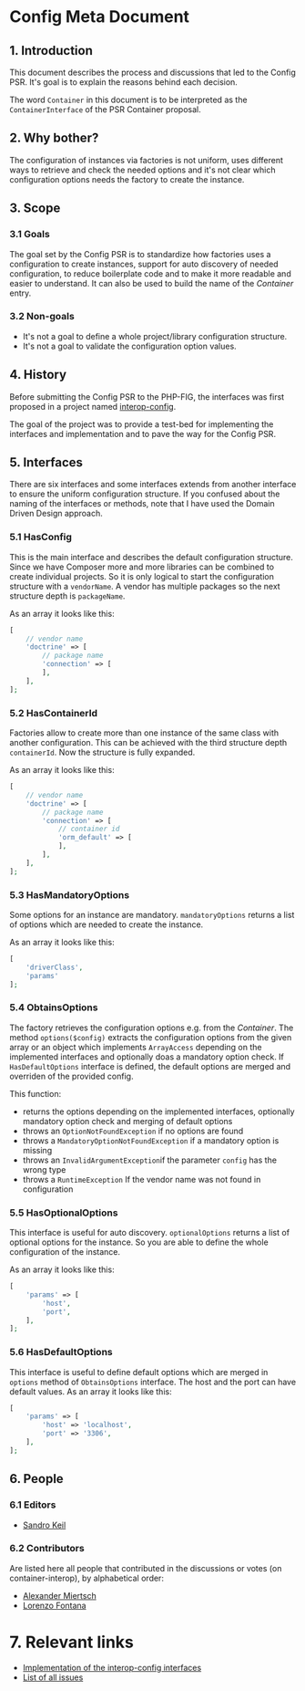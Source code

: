 # Config Meta Document

## 1. Introduction
This document describes the process and discussions that led to the Config PSR. It's goal is to explain the reasons 
behind each decision.

The word `Container` in this document is to be interpreted as the `ContainerInterface` of the PSR Container proposal.

## 2. Why bother?
The configuration of instances via factories is not uniform, uses different ways to retrieve and check the needed 
options and it's not clear which configuration options needs the factory to create the instance.

## 3. Scope

### 3.1 Goals
The goal set by the Config PSR is to standardize how factories uses a configuration to create instances, support for 
auto discovery of needed configuration, to reduce boilerplate code and to make it more readable and easier to understand. 
It can also be used to build the name of the *Container* entry.

### 3.2 Non-goals
* It's not a goal to define a whole project/library configuration structure.
* It's not a goal to validate the configuration option values.

## 4. History
Before submitting the Config PSR to the PHP-FIG, the interfaces was first proposed in a project named 
[interop-config](https://github.com/sandrokeil/interop-config).

The goal of the project was to provide a test-bed for implementing the interfaces and implementation and to pave the way 
for the Config PSR.

## 5. Interfaces
There are six interfaces and some interfaces extends from another interface to ensure the uniform configuration structure. 
If you confused about the naming of the interfaces or methods, note that I have used the Domain Driven Design approach.

### 5.1 HasConfig
This is the main interface and describes the default configuration structure. Since we have Composer more and more 
libraries can be combined to create individual projects. So it is only logical to start the configuration structure 
with a `vendorName`. A vendor has multiple packages so the next structure depth is `packageName`.

As an array it looks like this:

```php
[
    // vendor name
    'doctrine' => [
        // package name
        'connection' => [
        ],
    ],
];
```

### 5.2 HasContainerId
Factories allow to create more than one instance of the same class with another configuration. This can be achieved with 
the third structure depth `containerId`. Now the structure is fully expanded.

As an array it looks like this:

```php
[
    // vendor name
    'doctrine' => [
        // package name
        'connection' => [
            // container id
            'orm_default' => [
            ],
        ],
    ],
];
```

### 5.3 HasMandatoryOptions
Some options for an instance are mandatory. `mandatoryOptions` returns a list of options which are needed to create the 
instance.

As an array it looks like this:

```php
[
    'driverClass',
    'params'
];
```

### 5.4 ObtainsOptions
The factory retrieves the configuration options e.g. from the *Container*. The method `options($config)` extracts the 
configuration options from the given array or an object which implements `ArrayAccess` depending on the implemented 
interfaces and optionally doas a mandatory option check. If `HasDefaultOptions` interface is defined, the default 
options are merged and overriden of the provided config.

This function:

* returns the options depending on the implemented interfaces, optionally mandatory option check and merging of default options
* throws an `OptionNotFoundException` if no options are found
* throws a `MandatoryOptionNotFoundException` if a mandatory option is missing
* throws an `InvalidArgumentException`if the parameter `config` has the wrong type
* throws a `RuntimeException` If the vendor name was not found in configuration

### 5.5 HasOptionalOptions
This interface is useful for auto discovery. `optionalOptions` returns a list of optional options for the instance. So you are able to define the whole configuration of the instance.

As an array it looks like this:

```php
[
    'params' => [
        'host',
        'port',
    ],
];
```

### 5.6 HasDefaultOptions
This interface is useful to define default options which are merged in `options` method of `ObtainsOptions` interface. The host and the port can have default values. As an array it looks like this:

```php
[
	'params' => [
        'host' => 'localhost',
        'port' => '3306',
    ],
];
```
## 6. People

### 6.1 Editors

* [Sandro Keil](https://github.com/sandrokeil)

### 6.2 Contributors

Are listed here all people that contributed in the discussions or votes (on container-interop), by alphabetical order:

* [Alexander Miertsch](https://github.com/codeliner)
* [Lorenzo Fontana](https://github.com/fntlnz)

# 7. Relevant links
* [Implementation of the interop-config interfaces](https://github.com/sandrokeil/interop-config/blob/master/src/ConfigurationTrait.php)
* [List of all issues](https://github.com/sandrokeil/interop-config/issues?q=)
